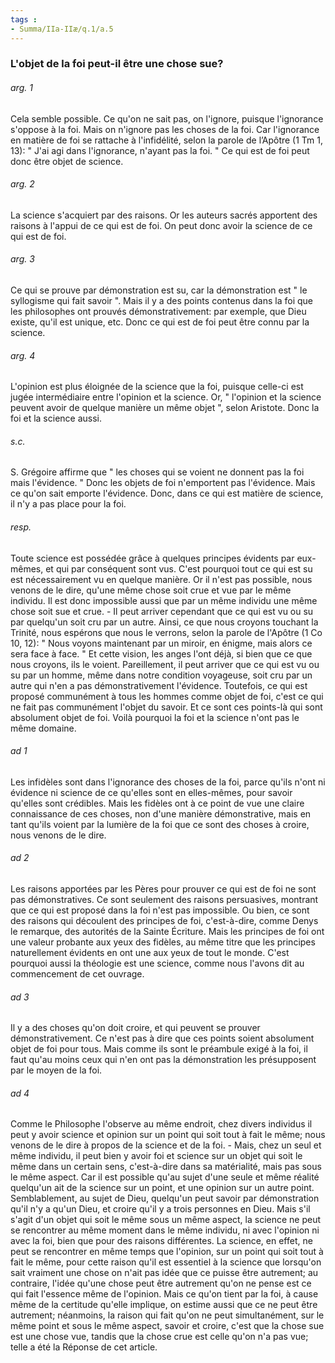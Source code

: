 ```yaml
---
tags : 
- Summa/IIa-IIæ/q.1/a.5
---
```


### L'objet de la foi peut-il être une chose sue?

###### arg. 1
Cela semble possible. Ce qu'on ne sait pas, on l'ignore, puisque l'ignorance s'oppose à la foi. Mais on n'ignore pas les choses de la foi. Car l'ignorance en matière de foi se rattache à l'infidélité, selon la parole de l’Apôtre (1 Tm 1, 13): " J'ai agi dans l'ignorance, n'ayant pas la foi. " Ce qui est de foi peut donc être objet de science. 

###### arg. 2
La science s'acquiert par des raisons. Or les auteurs sacrés apportent des raisons à l'appui de ce qui est de foi. On peut donc avoir la science de ce qui est de foi. 

###### arg. 3
Ce qui se prouve par démonstration est su, car la démonstration est " le syllogisme qui fait savoir ". Mais il y a des points contenus dans la foi que les philosophes ont prouvés démonstrativement: par exemple, que Dieu existe, qu'il est unique, etc. Donc ce qui est de foi peut être connu par la science. 

###### arg. 4
L'opinion est plus éloignée de la science que la foi, puisque celle-ci est jugée intermédiaire entre l'opinion et la science. Or, " l'opinion et la science peuvent avoir de quelque manière un même objet ", selon Aristote. Donc la foi et la science aussi. 

###### s.c.
S. Grégoire affirme que " les choses qui se voient ne donnent pas la foi mais l'évidence. " Donc les objets de foi n'emportent pas l'évidence. Mais ce qu'on sait emporte l'évidence. Donc, dans ce qui est matière de science, il n'y a pas place pour la foi. 

###### resp.
Toute science est possédée grâce à quelques principes évidents par eux-mêmes, et qui par conséquent sont vus. C'est pourquoi tout ce qui est su est nécessairement vu en quelque manière. Or il n'est pas possible, nous venons de le dire, qu'une même chose soit crue et vue par le même individu. Il est donc impossible aussi que par un même individu une même chose soit sue et crue. - Il peut arriver cependant que ce qui est vu ou su par quelqu'un soit cru par un autre. Ainsi, ce que nous croyons touchant la Trinité, nous espérons que nous le verrons, selon la parole de l'Apôtre (1 Co 10, 12): " Nous voyons maintenant par un miroir, en énigme, mais alors ce sera face à face. " Et cette vision, les anges l'ont déjà, si bien que ce que nous croyons, ils le voient. Pareillement, il peut arriver que ce qui est vu ou su par un homme, même dans notre condition voyageuse, soit cru par un autre qui n'en a pas démonstrativement l'évidence. Toutefois, ce qui est proposé communément à tous les hommes comme objet de foi, c'est ce qui ne fait pas communément l'objet du savoir. Et ce sont ces points-là qui sont absolument objet de foi. Voilà pourquoi la foi et la science n'ont pas le même domaine. 

###### ad 1
Les infidèles sont dans l'ignorance des choses de la foi, parce qu'ils n'ont ni évidence ni science de ce qu'elles sont en elles-mêmes, pour savoir qu'elles sont crédibles. Mais les fidèles ont à ce point de vue une claire connaissance de ces choses, non d'une manière démonstrative, mais en tant qu'ils voient par la lumière de la foi que ce sont des choses à croire, nous venons de le dire. 

###### ad 2
Les raisons apportées par les Pères pour prouver ce qui est de foi ne sont pas démonstratives. Ce sont seulement des raisons persuasives, montrant que ce qui est proposé dans la foi n'est pas impossible. Ou bien, ce sont des raisons qui découlent des principes de foi, c'est-à-dire, comme Denys le remarque, des autorités de la Sainte Écriture. Mais les principes de foi ont une valeur probante aux yeux des fidèles, au même titre que les principes naturellement évidents en ont une aux yeux de tout le monde. C'est pourquoi aussi la théologie est une science, comme nous l'avons dit au commencement de cet ouvrage. 

###### ad 3
Il y a des choses qu'on doit croire, et qui peuvent se prouver démonstrativement. Ce n'est pas à dire que ces points soient absolument objet de foi pour tous. Mais comme ils sont le préambule exigé à la foi, il faut qu'au moins ceux qui n'en ont pas la démonstration les présupposent par le moyen de la foi. 

###### ad 4
Comme le Philosophe l'observe au même endroit, chez divers individus il peut y avoir science et opinion sur un point qui soit tout à fait le même; nous venons de le dire à propos de la science et de la foi. - Mais, chez un seul et même individu, il peut bien y avoir foi et science sur un objet qui soit le même dans un certain sens, c'est-à-dire dans sa matérialité, mais pas sous le même aspect. Car il est possible qu'au sujet d'une seule et même réalité quelqu'un ait de la science sur un point, et une opinion sur un autre point. Semblablement, au sujet de Dieu, quelqu'un peut savoir par démonstration qu'il n'y a qu'un Dieu, et croire qu'il y a trois personnes en Dieu. Mais s'il s'agit d'un objet qui soit le même sous un même aspect, la science ne peut se rencontrer au même moment dans le même individu, ni avec l'opinion ni avec la foi, bien que pour des raisons différentes. La science, en effet, ne peut se rencontrer en même temps que l'opinion, sur un point qui soit tout à fait le même, pour cette raison qu'il est essentiel à la science que lorsqu'on sait vraiment une chose on n'ait pas idée que ce puisse être autrement; au contraire, l'idée qu'une chose peut être autrement qu'on ne pense est ce qui fait l'essence même de l'opinion. Mais ce qu'on tient par la foi, à cause même de la certitude qu'elle implique, on estime aussi que ce ne peut être autrement; néanmoins, la raison qui fait qu'on ne peut simultanément, sur le même point et sous le même aspect, savoir et croire, c'est que la chose sue est une chose vue, tandis que la chose crue est celle qu'on n'a pas vue; telle a été la Réponse de cet article. 

